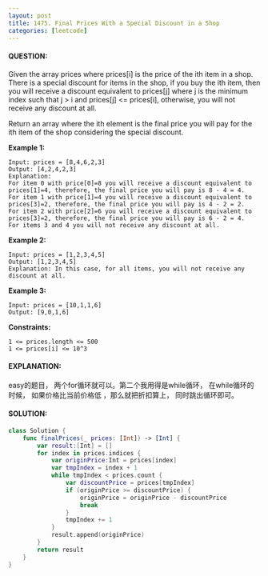 ```yaml
---
layout: post
title: 1475. Final Prices With a Special Discount in a Shop
categories: [leetcode]
---
```

#### QUESTION:
Given the array prices where prices[i] is the price of the ith item in a shop. There is a special discount for items in the shop, if you buy the ith item, then you will receive a discount equivalent to prices[j] where j is the minimum index such that j > i and prices[j] <= prices[i], otherwise, you will not receive any discount at all.

Return an array where the ith element is the final price you will pay for the ith item of the shop considering the special discount.

 

__Example 1:__
```
Input: prices = [8,4,6,2,3]
Output: [4,2,4,2,3]
Explanation: 
For item 0 with price[0]=8 you will receive a discount equivalent to prices[1]=4, therefore, the final price you will pay is 8 - 4 = 4. 
For item 1 with price[1]=4 you will receive a discount equivalent to prices[3]=2, therefore, the final price you will pay is 4 - 2 = 2. 
For item 2 with price[2]=6 you will receive a discount equivalent to prices[3]=2, therefore, the final price you will pay is 6 - 2 = 4. 
For items 3 and 4 you will not receive any discount at all.
```
__Example 2:__
```
Input: prices = [1,2,3,4,5]
Output: [1,2,3,4,5]
Explanation: In this case, for all items, you will not receive any discount at all.
```
__Example 3:__
```
Input: prices = [10,1,1,6]
Output: [9,0,1,6]
```
 

__Constraints:__
```
1 <= prices.length <= 500
1 <= prices[i] <= 10^3
```
#### EXPLANATION:

easy的题目， 两个for循环就可以。第二个我用得是while循环， 在while循环的时候， 如果价格比当前价格低 ，那么就把折扣算上， 同时跳出循环即可。 

#### SOLUTION:
```swift
class Solution {
    func finalPrices(_ prices: [Int]) -> [Int] {
        var result:[Int] = []
        for index in prices.indices {
            var originPrice:Int = prices[index]
            var tmpIndex = index + 1
            while tmpIndex < prices.count {
                var discountPrice = prices[tmpIndex]
                if (originPrice >= discountPrice) {
                    originPrice = originPrice - discountPrice
                    break
                }
                tmpIndex += 1
            }
            result.append(originPrice)
        }
        return result
    }
}
```
